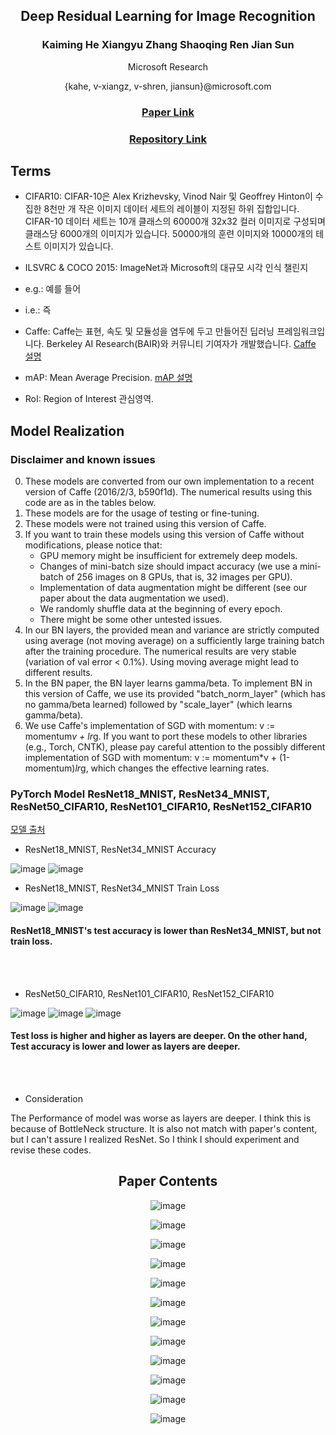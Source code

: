 <div align = "center">

<h2> Deep Residual Learning for Image Recognition </h2>

<h3> Kaiming He     Xiangyu Zhang    Shaoqing Ren    Jian Sun </h3>

  <p> Microsoft Research </p>

  <p> {kahe, v-xiangz, v-shren, jiansun}@microsoft.com </p>
  
### [Paper Link](https://openaccess.thecvf.com/content_cvpr_2016/html/He_Deep_Residual_Learning_CVPR_2016_paper.html)
### [Repository Link](https://github.com/KaimingHe/deep-residual-networks)

</div>


## Terms

- CIFAR10: CIFAR-10은 Alex Krizhevsky, Vinod Nair 및 Geoffrey Hinton이 수집한 8천만 개 작은 이미지 데이터 세트의 레이블이 지정된 하위 집합입니다. CIFAR-10 데이터 세트는 10개 클래스의 60000개 32x32 컬러 이미지로 구성되며 클래스당 6000개의 이미지가 있습니다. 50000개의 훈련 이미지와 10000개의 테스트 이미지가 있습니다.

- ILSVRC & COCO 2015: ImageNet과 Microsoft의 대규모 시각 인식 챌린지

- e.g.: 예를 들어
- i.e.: 즉

- Caffe: Caffe는 표현, 속도 및 모듈성을 염두에 두고 만들어진 딥러닝 프레임워크입니다. Berkeley AI Research(BAIR)와 커뮤니티 기여자가 개발했습니다. [Caffe 설명](https://caffe.berkeleyvision.org/)

- mAP: Mean Average Precision. [mAP 설명](https://ctkim.tistory.com/79) 

- RoI: Region of Interest 관심영역.
  
  
## Model Realization

### Disclaimer and known issues

0. These models are converted from our own implementation to a recent version of Caffe (2016/2/3, b590f1d). The numerical results using this code are as in the tables below.
1. These models are for the usage of testing or fine-tuning.
2. These models were not trained using this version of Caffe.
3. If you want to train these models using this version of Caffe without modifications, please notice that:
    - GPU memory might be insufficient for extremely deep models.
    - Changes of mini-batch size should impact accuracy (we use a mini-batch of 256 images on 8 GPUs, that is, 32 images per GPU).
    - Implementation of data augmentation might be different (see our paper about the data augmentation we used).
    - We randomly shuffle data at the beginning of every epoch.
    - There might be some other untested issues.
4. In our BN layers, the provided mean and variance are strictly computed using average (not moving average) on a sufficiently large training batch after the training procedure. The numerical results are very stable (variation of val error < 0.1%). Using moving average might lead to different results.
5. In the BN paper, the BN layer learns gamma/beta. To implement BN in this version of Caffe, we use its provided "batch_norm_layer" (which has no gamma/beta learned) followed by "scale_layer" (which learns gamma/beta).
6. We use Caffe's implementation of SGD with momentum: v := momentum*v + lr*g. If you want to port these models to other libraries (e.g., Torch, CNTK), please pay careful attention to the possibly different implementation of SGD with momentum: v := momentum*v + (1-momentum)*lr*g, which changes the effective learning rates.

### PyTorch Model ResNet18_MNIST, ResNet34_MNIST, ResNet50_CIFAR10, ResNet101_CIFAR10, ResNet152_CIFAR10

[모델 출처](https://github.com/ndb796/Deep-Learning-Paper-Review-and-Practice)

- ResNet18_MNIST, ResNet34_MNIST Accuracy

![image](https://user-images.githubusercontent.com/84713532/221343108-636955cc-9883-4ce1-971c-8e18a833493c.png)
![image](https://user-images.githubusercontent.com/84713532/221343120-1951304a-a358-4deb-ae7a-8da750a48880.png)

- ResNet18_MNIST, ResNet34_MNIST Train Loss

![image](https://user-images.githubusercontent.com/84713532/221343165-d6c8ef94-0afc-47ea-95b8-7c36c632fb2b.png)
![image](https://user-images.githubusercontent.com/84713532/221343176-eb5f33cd-31f3-4135-87ba-5084c5b91584.png)

#### ResNet18_MNIST's test accuracy is lower than ResNet34_MNIST, but not train loss.

<br>
<br>

- ResNet50_CIFAR10, ResNet101_CIFAR10, ResNet152_CIFAR10

![image](https://user-images.githubusercontent.com/84713532/221343301-5aa1d5e2-07dc-45a8-a587-e13be4f9b659.png)
![image](https://user-images.githubusercontent.com/84713532/221343306-d0490926-d0ed-497a-a4a2-b6219d85971c.png)
![image](https://user-images.githubusercontent.com/84713532/221343320-14e0e55f-9625-47ac-9925-7de14de48fc2.png)

#### Test loss is higher and higher as layers are deeper. On the other hand, Test accuracy is lower and lower as layers are deeper.

<br>
<br>

- Consideration

The Performance of model was worse as layers are deeper. I think this is because of BottleNeck structure. It is also not match with paper's content, but I can't assure I realized ResNet. So I think I should experiment and revise these codes.


<div align = "center">
  
## Paper Contents

![image](https://user-images.githubusercontent.com/84713532/218919007-ca44fc0f-ef87-406b-a7a5-300d6650d6f5.png)

![image](https://user-images.githubusercontent.com/84713532/218919068-71abd5d0-a8f0-4160-9aca-320c0b95198a.png)

![image](https://user-images.githubusercontent.com/84713532/218919121-c9ccea89-287b-4f21-bdff-f96a4740bc9b.png)

![image](https://user-images.githubusercontent.com/84713532/218919164-53e43be6-1ac5-43c8-8993-b36f0f4d7414.png)

![image](https://user-images.githubusercontent.com/84713532/218919213-eee2d8df-6591-4658-bde2-b6a022647c8a.png)

![image](https://user-images.githubusercontent.com/84713532/218919262-b1b6d203-44ef-4227-b082-a27132cbcfe4.png)

![image](https://user-images.githubusercontent.com/84713532/218919301-f32104cf-0fd8-4f4c-ad31-44b8f9d1f480.png)

![image](https://user-images.githubusercontent.com/84713532/218919336-3f7d22ca-6595-43a1-b44c-6b65bc474143.png)

![image](https://user-images.githubusercontent.com/84713532/218919431-925f5530-d51a-4f4e-9927-a9dc2870b34a.png)

![image](https://user-images.githubusercontent.com/84713532/218919486-b2ab1434-7b56-4f9e-ae02-a1b426dee27b.png)

![image](https://user-images.githubusercontent.com/84713532/218919510-44988fb1-4ad0-4a65-9509-c867845e6287.png)

![image](https://user-images.githubusercontent.com/84713532/218919549-edfcbe85-0873-4fec-af53-fdf5fa83f638.png)

</div>
